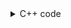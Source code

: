 <details><summary>C++ code</summary>

![](../../../../assets/unique-paths-in-a-grid.png)

</details>
